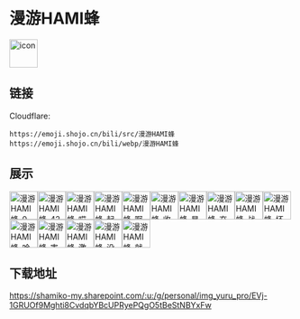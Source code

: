 # 漫游HAMI蜂
<img src="https://emoji.shojo.cn/bili/src/漫游HAMI蜂/icon.png" width="50" height="50" alt="icon">

## 链接
Cloudflare:
```
https://emoji.shojo.cn/bili/src/漫游HAMI蜂
https://emoji.shojo.cn/bili/webp/漫游HAMI蜂
```
## 展示
<img src="https://emoji.shojo.cn/bili/src/漫游HAMI蜂/漫游HAMI蜂-0.png" width="50" height="50" alt="漫游HAMI蜂-0"><img src="https://emoji.shojo.cn/bili/src/漫游HAMI蜂/漫游HAMI蜂-42.png" width="50" height="50" alt="漫游HAMI蜂-42"><img src="https://emoji.shojo.cn/bili/src/漫游HAMI蜂/漫游HAMI蜂-哎呀.png" width="50" height="50" alt="漫游HAMI蜂-哎呀"><img src="https://emoji.shojo.cn/bili/src/漫游HAMI蜂/漫游HAMI蜂-起飞.png" width="50" height="50" alt="漫游HAMI蜂-起飞"><img src="https://emoji.shojo.cn/bili/src/漫游HAMI蜂/漫游HAMI蜂-啊.png" width="50" height="50" alt="漫游HAMI蜂-啊"><img src="https://emoji.shojo.cn/bili/src/漫游HAMI蜂/漫游HAMI蜂-收到.png" width="50" height="50" alt="漫游HAMI蜂-收到"><img src="https://emoji.shojo.cn/bili/src/漫游HAMI蜂/漫游HAMI蜂-星星眼.png" width="50" height="50" alt="漫游HAMI蜂-星星眼"><img src="https://emoji.shojo.cn/bili/src/漫游HAMI蜂/漫游HAMI蜂-充电中.png" width="50" height="50" alt="漫游HAMI蜂-充电中"><img src="https://emoji.shojo.cn/bili/src/漫游HAMI蜂/漫游HAMI蜂-战损.png" width="50" height="50" alt="漫游HAMI蜂-战损"><img src="https://emoji.shojo.cn/bili/src/漫游HAMI蜂/漫游HAMI蜂-坏了.png" width="50" height="50" alt="漫游HAMI蜂-坏了"><img src="https://emoji.shojo.cn/bili/src/漫游HAMI蜂/漫游HAMI蜂-哈喽.png" width="50" height="50" alt="漫游HAMI蜂-哈喽"><img src="https://emoji.shojo.cn/bili/src/漫游HAMI蜂/漫游HAMI蜂-害羞.png" width="50" height="50" alt="漫游HAMI蜂-害羞"><img src="https://emoji.shojo.cn/bili/src/漫游HAMI蜂/漫游HAMI蜂-激光眼.png" width="50" height="50" alt="漫游HAMI蜂-激光眼"><img src="https://emoji.shojo.cn/bili/src/漫游HAMI蜂/漫游HAMI蜂-没电了.png" width="50" height="50" alt="漫游HAMI蜂-没电了"><img src="https://emoji.shojo.cn/bili/src/漫游HAMI蜂/漫游HAMI蜂-就是你啦.png" width="50" height="50" alt="漫游HAMI蜂-就是你啦">

## 下载地址

https://shamiko-my.sharepoint.com/:u:/g/personal/img_yuru_pro/EVj-1GRUOf9Mghti8CvdqbYBcUPRyePQgO5tBeStNBYxFw